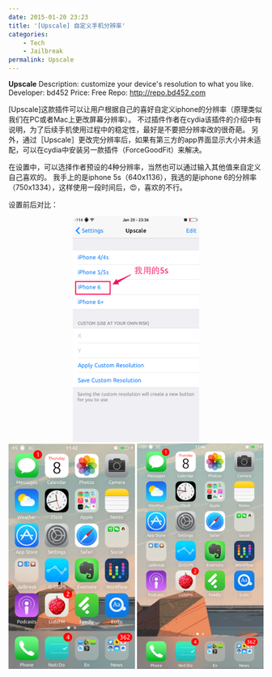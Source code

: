 ```yaml
---
date: 2015-01-20 23:23
title: '[Upscale] 自定义手机分辨率'
categories: 
    - Tech
    - Jailbreak
permalink: Upscale
---
```


**Upscale** 
Description: customize your device's resolution to what you like. 
Developer: bd452 
Price: Free 
Repo: http://repo.bd452.com 

[Upscale]这款插件可以让用户根据自己的喜好自定义iphone的分辨率（原理类似我们在PC或者Mac上更改屏幕分辨率）。 
不过插件作者在cydia该插件的介绍中有说明，为了后续手机使用过程中的稳定性，最好是不要把分辨率改的很奇葩。 
另外，通过［Upscale］更改完分辨率后，如果有第三方的app界面显示大小并未适配，可以在cydia中安装另一款插件（ForceGoodFit）来解决。 

在设置中，可以选择作者预设的4种分辨率，当然也可以通过输入其他值来自定义自己喜欢的。 
我手上的是iphone 5s（640x1136），我选的是iphone 6的分辨率（750x1334），这样使用一段时间后，😍，喜欢的不行。 

设置前后对比： 
<center><img src="/image/Upscale01.png" width="250" /></center>

<center><img src="/image/Upscale02.png" width="250" />  <img src="/image/Upscale03.png" width="250" /></center>